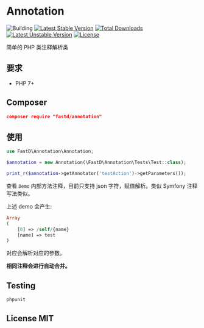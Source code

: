 # Annotation

![Building](https://api.travis-ci.org/JanHuang/annotation.svg?branch=master)
[![Latest Stable Version](https://poser.pugx.org/fastd/annotation/v/stable)](https://packagist.org/packages/fastd/annotation) [![Total Downloads](https://poser.pugx.org/fastd/annotation/downloads)](https://packagist.org/packages/fastd/annotation) [![Latest Unstable Version](https://poser.pugx.org/fastd/annotation/v/unstable)](https://packagist.org/packages/fastd/annotation) [![License](https://poser.pugx.org/fastd/annotation/license)](https://packagist.org/packages/fastd/annotation)

简单的 PHP 类注释解析类

## 要求

* PHP 7+

## Composer

```json
composer require "fastd/annotation"
```

## 使用

```php
use FastD\Annotation\Annotation;

$annotation = new Annotation(\FastD\Annotation\Tests\Test::class);

print_r($annotation->getAnnotator('testAction')->getParameters());
```

查看 `Demo` 内部方法注释，目前只支持 json 字符，赋值解析。类似 Symfony 注释写法类似。

上述 demo 会产生: 

```php
Array
(
    [0] => /self/{name}
    [name] => test
)
```

对应会解析对应的参数。

**相同注释会进行自动合并。**

## Testing

```php
phpunit
```

## License MIT


